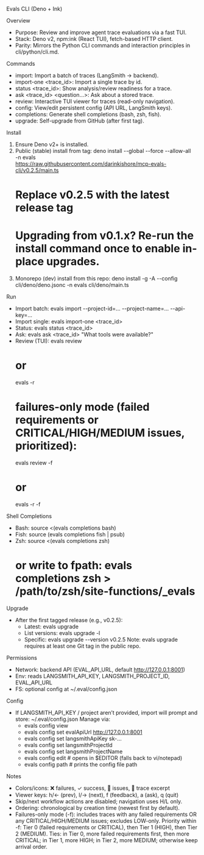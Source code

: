 Evals CLI (Deno + Ink)

Overview

- Purpose: Review and improve agent trace evaluations via a fast TUI.
- Stack: Deno v2, npm:ink (React TUI), fetch-based HTTP client.
- Parity: Mirrors the Python CLI commands and interaction principles in
  cli/python/cli.md.

Commands

- import: Import a batch of traces (LangSmith → backend).
- import-one <trace_id>: Import a single trace by id.
- status <trace_id>: Show analysis/review readiness for a trace.
- ask <trace_id> <question...>: Ask about a stored trace.
- review: Interactive TUI viewer for traces (read-only navigation).
- config: View/edit persistent config (API URL, LangSmith keys).
- completions: Generate shell completions (bash, zsh, fish).
- upgrade: Self-upgrade from GitHub (after first tag).

Install

1. Ensure Deno v2+ is installed.
2. Public (stable) install from tag: deno install --global --force --allow-all\
   -n evals\
   https://raw.githubusercontent.com/darinkishore/mcp-evals-cli/v0.2.5/main.ts
   # Replace v0.2.5 with the latest release tag
   # Upgrading from v0.1.x? Re-run the install command once to enable in-place upgrades.
3. Monorepo (dev) install from this repo: deno install -g -A --config\
   cli/deno/deno.jsonc -n evals cli/deno/main.ts

Run

- Import batch: evals import --project-id=... --project-name=... --api-key=...
- Import single: evals import-one <trace_id>
- Status: evals status <trace_id>
- Ask: evals ask <trace_id> "What tools were available?"
- Review (TUI): evals review
  # or
  evals -r
  # failures-only mode (failed requirements or CRITICAL/HIGH/MEDIUM issues, prioritized):
  evals review -f
  # or
  evals -r -f

Shell Completions

- Bash: source <(evals completions bash)
- Fish: source (evals completions fish | psub)
- Zsh: source <(evals completions zsh)
  # or write to fpath: evals completions zsh > /path/to/zsh/site-functions/_evals

Upgrade

- After the first tagged release (e.g., v0.2.5):
  - Latest: evals upgrade
  - List versions: evals upgrade -l
  - Specific: evals upgrade --version v0.2.5 Note: evals upgrade requires at
    least one Git tag in the public repo.

Permissions

- Network: backend API (EVAL_API_URL, default http://127.0.0.1:8001)
- Env: reads LANGSMITH_API_KEY, LANGSMITH_PROJECT_ID, EVAL_API_URL
- FS: optional config at ~/.eval/config.json

Config

- If LANGSMITH_API_KEY / project aren’t provided, import will prompt and store:
  ~/.eval/config.json Manage via:
  - evals config view
  - evals config set evalApiUrl http://127.0.0.1:8001
  - evals config set langsmithApiKey sk-...
  - evals config set langsmithProjectId <id>
  - evals config set langsmithProjectName <name>
  - evals config edit # opens in $EDITOR (falls back to vi/notepad)
  - evals config path # prints the config file path

Notes

- Colors/icons: ❌ failures, ✓ success, 🔧 issues, 📜 trace excerpt
- Viewer keys: h/← (prev), l/→ (next), f (feedback), a (ask), q (quit)
- Skip/next workflow actions are disabled; navigation uses H/L only.
- Ordering: chronological by creation time (newest first by default).
- Failures-only mode (-f): includes traces with any failed requirements OR any
  CRITICAL/HIGH/MEDIUM issues; excludes LOW-only. Priority within -f: Tier 0
  (failed requirements or CRITICAL), then Tier 1 (HIGH), then Tier 2 (MEDIUM).
  Ties: in Tier 0, more failed requirements first, then more CRITICAL; in Tier
  1, more HIGH; in Tier 2, more MEDIUM; otherwise keep arrival order.
